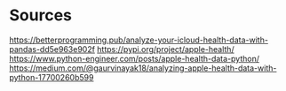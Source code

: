 # Sources 
https://betterprogramming.pub/analyze-your-icloud-health-data-with-pandas-dd5e963e902f
https://pypi.org/project/apple-health/
https://www.python-engineer.com/posts/apple-health-data-python/
https://medium.com/@gaurvinayak18/analyzing-apple-health-data-with-python-17700260b599
